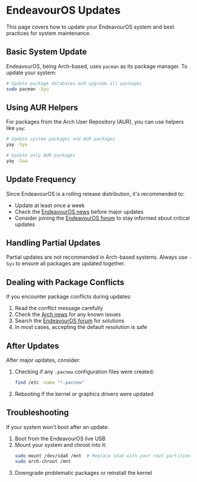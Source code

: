 # EndeavourOS Updates

This page covers how to update your EndeavourOS system and best practices for system maintenance.

## Basic System Update

EndeavourOS, being Arch-based, uses `pacman` as its package manager. To update your system:

```bash
# Update package databases and upgrade all packages
sudo pacman -Syu
```

## Using AUR Helpers

For packages from the Arch User Repository (AUR), you can use helpers like `yay`:

```bash
# Update system packages and AUR packages
yay -Syu

# Update only AUR packages
yay -Sua
```

## Update Frequency

Since EndeavourOS is a rolling release distribution, it's recommended to:

- Update at least once a week
- Check the [EndeavourOS news](https://endeavouros.com/news/) before major updates
- Consider joining the [EndeavourOS forum](https://forum.endeavouros.com/) to stay informed about critical updates

## Handling Partial Updates

Partial updates are not recommended in Arch-based systems. Always use `-Syu` to ensure all packages are updated together.

## Dealing with Package Conflicts

If you encounter package conflicts during updates:

1. Read the conflict message carefully
2. Check the [Arch news](https://archlinux.org/news/) for any known issues
3. Search the [EndeavourOS forum](https://forum.endeavouros.com/) for solutions
4. In most cases, accepting the default resolution is safe

## After Updates

After major updates, consider:

1. Checking if any `.pacnew` configuration files were created:
   ```bash
   find /etc -name "*.pacnew"
   ```

2. Rebooting if the kernel or graphics drivers were updated

## Troubleshooting

If your system won't boot after an update:

1. Boot from the EndeavourOS live USB
2. Mount your system and chroot into it:
   ```bash
   sudo mount /dev/sdaX /mnt  # Replace sdaX with your root partition
   sudo arch-chroot /mnt
   ```
3. Downgrade problematic packages or reinstall the kernel